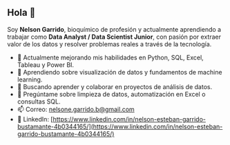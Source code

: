 ## Hola 👋

Soy **Nelson Garrido**, bioquímico de profesión y actualmente aprendiendo a trabajar como **Data Analyst / Data Scientist Junior**, con pasión por extraer valor de los datos y resolver problemas reales a través de la tecnología.

- 🔭 Actualmente mejorando mis habilidades en Python, SQL, Excel, Tableau y Power BI.  
- 🌱 Aprendiendo sobre visualización de datos y fundamentos de machine learning.  
- 👯 Buscando aprender y colaborar en proyectos de análisis de datos.  
- 💬 Pregúntame sobre limpieza de datos, automatización en Excel o consultas SQL.  
- 📫 Correo: nelsone.garrido.b@gmail.com  
- 💼 LinkedIn: [https://www.linkedin.com/in/nelson-esteban-garrido-bustamante-4b0344165/](https://www.linkedin.com/in/nelson-esteban-garrido-bustamante-4b0344165/)
